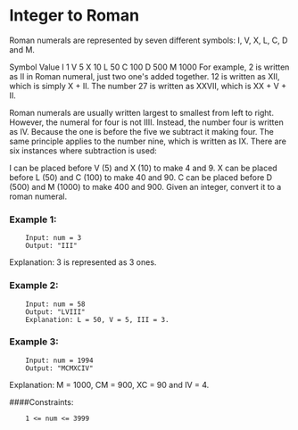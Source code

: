 # Integer to Roman

Roman numerals are represented by seven different symbols: I, V, X, L, C, D and M.

Symbol       Value
I             1
V             5
X             10
L             50
C             100
D             500
M             1000
For example, 2 is written as II in Roman numeral, just two one's added together. 12 is written as XII, which is simply X + II. The number 27 is written as XXVII, which is XX + V + II.

Roman numerals are usually written largest to smallest from left to right. However, the numeral for four is not IIII. Instead, the number four is written as IV. Because the one is before the five we subtract it making four. The same principle applies to the number nine, which is written as IX. There are six instances where subtraction is used:

I can be placed before V (5) and X (10) to make 4 and 9. 
X can be placed before L (50) and C (100) to make 40 and 90. 
C can be placed before D (500) and M (1000) to make 400 and 900.
Given an integer, convert it to a roman numeral.

 

### Example 1:

        Input: num = 3
        Output: "III"
Explanation: 3 is represented as 3 ones.

### Example 2:

        Input: num = 58
        Output: "LVIII"
        Explanation: L = 50, V = 5, III = 3.

### Example 3:

        Input: num = 1994
        Output: "MCMXCIV"
Explanation: M = 1000, CM = 900, XC = 90 and IV = 4.
 

####Constraints:

        1 <= num <= 3999